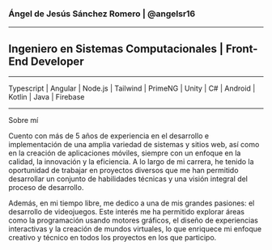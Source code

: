 ### Ángel de Jesús Sánchez Romero | @angelsr16

---

## Ingeniero en Sistemas Computacionales | Front-End Developer

---
Typescript | Angular | Node.js | Tailwind | PrimeNG | Unity | C# | Android | Kotlin | Java | Firebase

---
Sobre mí

Cuento con más de 5 años de experiencia en el desarrollo e implementación de una amplia variedad de sistemas y sitios web, así como en la creación de aplicaciones móviles, siempre con un enfoque en la calidad, la innovación y la eficiencia. A lo largo de mi carrera, he tenido la oportunidad de trabajar en proyectos diversos que me han permitido desarrollar un conjunto de habilidades técnicas y una visión integral del proceso de desarrollo.

Además, en mi tiempo libre, me dedico a una de mis grandes pasiones: el desarrollo de videojuegos. Este interés me ha permitido explorar áreas como la programación usando motores gráficos, el diseño de experiencias interactivas y la creación de mundos virtuales, lo que enriquece mi enfoque creativo y técnico en todos los proyectos en los que participo.

